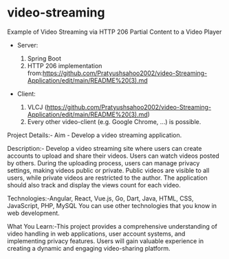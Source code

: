 # video-streaming
Example of Video Streaming via HTTP 206 Partial Content to a Video Player

- Server: 
  1. Spring Boot
  2. HTTP 206 implementation from:https://github.com/Pratyushsahoo2002/video-Streaming-Application/edit/main/README%20(3).md

- Client: 
  1. VLCJ (https://github.com/Pratyushsahoo2002/video-Streaming-Application/edit/main/README%20(3).md)
  2. Every other video-client (e.g. Google Chrome, ...) is possible.

Project Details:-
Aim -
Develop a video streaming application.

Description:-
Develop a video streaming site where users can create accounts to upload and
share their videos. Users can watch videos posted by others. During the uploading
process, users can manage privacy settings, making videos public or private. Public
videos are visible to all users, while private videos are restricted to the author. The
application should also track and display the views count for each video.

Technologies:-Angular, React, Vue.js, Go, Dart, Java, HTML, CSS, JavaScript, PHP, MySQL
You can use other technologies that you know in web development.

What You Learn:-This project provides a comprehensive understanding of video handling in web
applications, user account systems, and implementing privacy features. Users will
gain valuable experience in creating a dynamic and engaging video-sharing
platform.

